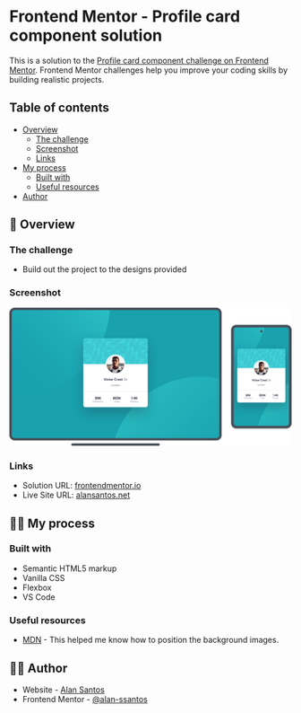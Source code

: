 # Frontend Mentor - Profile card component solution

This is a solution to the [Profile card component challenge on Frontend Mentor](https://www.frontendmentor.io/challenges/profile-card-component-cfArpWshJ). Frontend Mentor challenges help you improve your coding skills by building realistic projects. 

## Table of contents

- [Overview](#overview)
  - [The challenge](#the-challenge)
  - [Screenshot](#screenshot)
  - [Links](#links)
- [My process](#my-process)
  - [Built with](#built-with)
  - [Useful resources](#useful-resources)
- [Author](#author)

## 🔎 Overview

### The challenge

- Build out the project to the designs provided

### Screenshot

![](./screenshot.png)

### Links

- Solution URL: [frontendmentor.io](https://www.frontendmentor.io/solutions/profile-card-component-knwx9JLvK)
- Live Site URL: [alansantos.net](https://www.alansantos.net/frontendmentor-solutions/solutions/profile-card-component-main/)

## 👨‍💻 My process

### Built with

- Semantic HTML5 markup
- Vanilla CSS
- Flexbox
- VS Code

### Useful resources

- [MDN](https://developer.mozilla.org/en-US/docs/Web/CSS/background-position) - This helped me know how to position the background images.

## 🙋‍♂️ Author

- Website - [Alan Santos](https://www.alansantos.net)
- Frontend Mentor - [@alan-ssantos](https://www.frontendmentor.io/profile/alan-ssantos)
